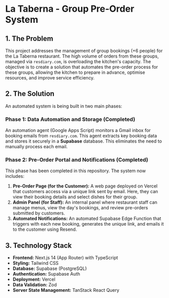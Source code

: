 # La Taberna - Group Pre-Order System

## 1. The Problem

This project addresses the management of group bookings (+6 people) for the La Taberna restaurant. The high volume of orders from these groups, managed via `resdiary.com`, is overloading the kitchen's capacity. The objective is to create a solution that automates the pre-order process for these groups, allowing the kitchen to prepare in advance, optimise resources, and improve service efficiency.

## 2. The Solution

An automated system is being built in two main phases:

### Phase 1: Data Automation and Storage (Completed)

An automation agent (Google Apps Script) monitors a Gmail inbox for booking emails from `resdiary.com`. This agent extracts key booking data and stores it securely in a **Supabase** database. This eliminates the need to manually process each email.

### Phase 2: Pre-Order Portal and Notifications (Completed)

This phase has been completed in this repository. The system now includes:

1.  **Pre-Order Page (for the Customer):** A web page deployed on Vercel that customers access via a unique link sent by email. Here, they can view their booking details and select dishes for their group.
2.  **Admin Panel (for Staff):** An internal panel where restaurant staff can manage menus, view the day's bookings, and review pre-orders submitted by customers.
3.  **Automated Notifications:** An automated Supabase Edge Function that triggers with each new booking, generates the unique link, and emails it to the customer using Resend.

## 3. Technology Stack

*   **Frontend:** Next.js 14 (App Router) with TypeScript
*   **Styling:** Tailwind CSS
*   **Database:** Supabase (PostgreSQL)
*   **Authentication:** Supabase Auth
*   **Deployment:** Vercel
*   **Data Validation:** Zod
*   **Server State Management:** TanStack React Query